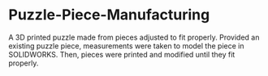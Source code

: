 # Puzzle-Piece-Manufacturing
A 3D printed puzzle made from pieces adjusted to fit properly. Provided an existing puzzle piece, measurements were taken to model the piece in SOLIDWORKS. Then, pieces were printed and modified until they fit properly.
